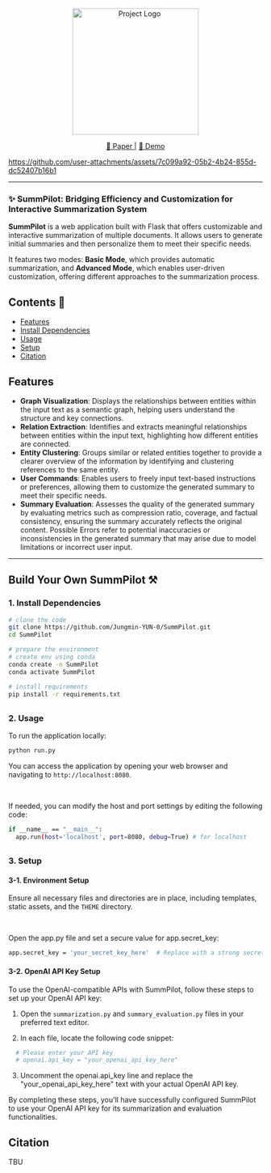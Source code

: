 <div align="center">
  <img src="https://github.com/user-attachments/assets/85bfbd12-2889-42ba-be05-41c8c12404e3" alt="Project Logo" width="250"/>
</div>

<p align="center">
  <a href="TBU"> 📃 Paper </a> | 
  <a href="https://www.youtube.com/watch?v=jtZO6_l66JI"> 🎦 Demo </a>
</p>

https://github.com/user-attachments/assets/7c099a92-05b2-4b24-855d-dc52407b16b1

---

### ✨ SummPilot: Bridging Efficiency and Customization for Interactive Summarization System

**SummPilot** is a web application built with Flask that offers customizable and interactive summarization of multiple documents. It allows users to generate initial summaries and then personalize them to meet their specific needs.

It features two modes: **Basic Mode**, which provides automatic summarization, and **Advanced Mode**, which enables user-driven customization, offering different approaches to the summarization process.

## Contents 📑
- [Features](#Features)
- [Install Dependencies](#1.-Install-Dependencies)
- [Usage](#2.-Usage)
- [Setup](#3.-Setup)
- [Citation](#Citation)


## Features
- **Graph Visualization**: Displays the relationships between entities within the input text as a semantic graph, helping users understand the structure and key connections.
- **Relation Extraction**: Identifies and extracts meaningful relationships between entities within the input text, highlighting how different entities are connected.
- **Entity Clustering**: Groups similar or related entities together to provide a clearer overview of the information by identifying and clustering references to the same entity.
- **User Commands**: Enables users to freely input text-based instructions or preferences, allowing them to customize the generated summary to meet their specific needs.
- **Summary Evaluation**: Assesses the quality of the generated summary by evaluating metrics such as compression ratio, coverage, and factual consistency, ensuring the summary accurately reflects the original content. Possible Errors refer to potential inaccuracies or inconsistencies in the generated summary that may arise due to model limitations or incorrect user input.

---

## Build Your Own SummPilot ⚒️

### 1. Install Dependencies

```bash
# clone the code
git clone https://github.com/Jungmin-YUN-0/SummPilot.git
cd SummPilot

# prepare the environment
# create env using conda
conda create -n SummPilot
conda activate SummPilot

# install requirements
pip install -r requirements.txt
```

##

### 2. Usage
To run the application locally:
```bash
python run.py
```
You can access the application by opening your web browser and navigating to `http://localhost:8080`.  

&nbsp;

If needed, you can modify the host and port settings by editing the following code:
```bash
if __name__ == "__main__":
  app.run(host='localhost', port=8080, debug=True) # for localhost
```

##

### 3. Setup
#### 3-1. Environment Setup
Ensure all necessary files and directories are in place, including templates, static assets, and the `THEME` directory.  

&nbsp;

Open the app.py file and set a secure value for app.secret_key:
```bash
app.secret_key = 'your_secret_key_here'  # Replace with a strong secret key
```

#### 3-2. OpenAI API Key Setup
To use the OpenAI-compatible APIs with SummPilot, follow these steps to set up your OpenAI API key:

1. Open the `summarization.py` and `summary_evaluation.py` files in your preferred text editor.

2. In each file, locate the following code snippet:
 ```python
   # Please enter your API key
   # openai.api_key = "your_openai_api_key_here"
```

3. Uncomment the openai.api_key line and replace the "your_openai_api_key_here" text with your actual OpenAI API key.

By completing these steps, you'll have successfully configured SummPilot to use your OpenAI API key for its summarization and evaluation functionalities.

##

## Citation
TBU


